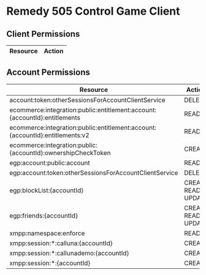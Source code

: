 # Remedy 505 Control Game Client


## Client Permissions
| Resource | Action |
| -------- | ------ |

## Account Permissions
| Resource | Action |
| -------- | ------ |
| account:token:otherSessionsForAccountClientService | DELETE |
| ecommerce:integration:public:entitlement:account:{accountId}:entitlements | READ |
| ecommerce:integration:public:entitlement:account:{accountId}:entitlements:v2 | READ |
| ecommerce:integration:public:{accountId}:ownershipCheckToken | CREATE |
| egp:account:public:account | READ |
| egp:account:token:otherSessionsForAccountClientService | DELETE |
| egp:blockList:{accountId} | CREATE READ UPDATE |
| egp:friends:{accountId} | CREATE READ UPDATE |
| xmpp:namespace:enforce | READ |
| xmpp:session:*:calluna:{accountId} | CREATE |
| xmpp:session:*:callunademo:{accountId} | CREATE |
| xmpp:session:*:{accountId} | CREATE |

